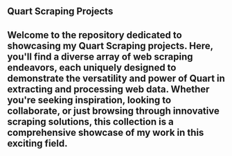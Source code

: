 ## Quart Scraping Projects

Welcome to the repository dedicated to showcasing my Quart Scraping projects. Here, you'll find a diverse array of web scraping endeavors, each uniquely designed to demonstrate the versatility and power of Quart in extracting and processing web data. Whether you're seeking inspiration, looking to collaborate, or just browsing through innovative scraping solutions, this collection is a comprehensive showcase of my work in this exciting field.
---
